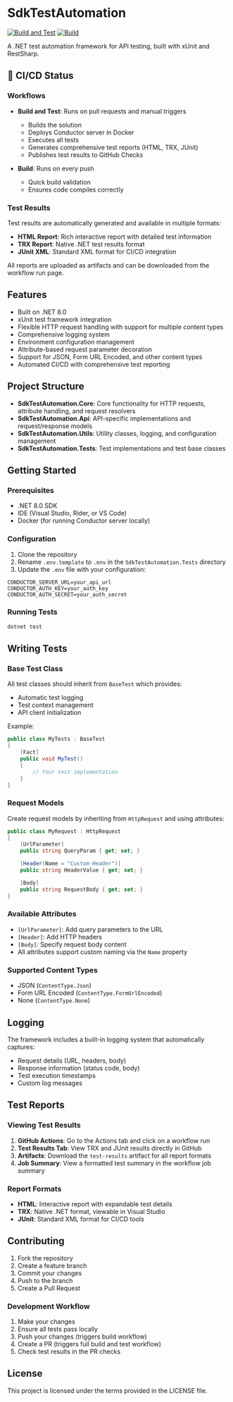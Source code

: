 # SdkTestAutomation

[![Build and Test](https://github.com/evgeniykisel/SdkTestAutomation/actions/workflows/build-and-test.yml/badge.svg)](https://github.com/evgeniykisel/SdkTestAutomation/actions/workflows/build-and-test.yml)
[![Build](https://github.com/evgeniykisel/SdkTestAutomation/actions/workflows/build.yml/badge.svg)](https://github.com/evgeniykisel/SdkTestAutomation/actions/workflows/build.yml)

A .NET test automation framework for API testing, built with xUnit and RestSharp.

## 🚀 CI/CD Status

### Workflows
- **Build and Test**: Runs on pull requests and manual triggers
  - Builds the solution
  - Deploys Conductor server in Docker
  - Executes all tests
  - Generates comprehensive test reports (HTML, TRX, JUnit)
  - Publishes test results to GitHub Checks

- **Build**: Runs on every push
  - Quick build validation
  - Ensures code compiles correctly

### Test Results
Test results are automatically generated and available in multiple formats:
- **HTML Report**: Rich interactive report with detailed test information
- **TRX Report**: Native .NET test results format
- **JUnit XML**: Standard XML format for CI/CD integration

All reports are uploaded as artifacts and can be downloaded from the workflow run page.

## Features

- Built on .NET 8.0
- xUnit test framework integration
- Flexible HTTP request handling with support for multiple content types
- Comprehensive logging system
- Environment configuration management
- Attribute-based request parameter decoration
- Support for JSON, Form URL Encoded, and other content types
- Automated CI/CD with comprehensive test reporting

## Project Structure

- **SdkTestAutomation.Core**: Core functionality for HTTP requests, attribute handling, and request resolvers
- **SdkTestAutomation.Api**: API-specific implementations and request/response models
- **SdkTestAutomation.Utils**: Utility classes, logging, and configuration management
- **SdkTestAutomation.Tests**: Test implementations and test base classes

## Getting Started

### Prerequisites

- .NET 8.0 SDK
- IDE (Visual Studio, Rider, or VS Code)
- Docker (for running Conductor server locally)

### Configuration

1. Clone the repository
2. Rename `.env.template` to `.env` in the `SdkTestAutomation.Tests` directory
3. Update the `.env` file with your configuration:

```env
CONDUCTOR_SERVER_URL=your_api_url
CONDUCTOR_AUTH_KEY=your_auth_key
CONDUCTOR_AUTH_SECRET=your_auth_secret
```

### Running Tests

```bash
dotnet test
```

## Writing Tests

### Base Test Class

All test classes should inherit from `BaseTest` which provides:
- Automatic test logging
- Test context management
- API client initialization

Example:
```csharp
public class MyTests : BaseTest
{
    [Fact]
    public void MyTest()
    {
        // Your test implementation
    }
}
```

### Request Models

Create request models by inheriting from `HttpRequest` and using attributes:

```csharp
public class MyRequest : HttpRequest
{
    [UrlParameter]
    public string QueryParam { get; set; }

    [Header(Name = "Custom-Header")]
    public string HeaderValue { get; set; }

    [Body]
    public string RequestBody { get; set; }
}
```

### Available Attributes

- `[UrlParameter]`: Add query parameters to the URL
- `[Header]`: Add HTTP headers
- `[Body]`: Specify request body content
- All attributes support custom naming via the `Name` property

### Supported Content Types

- JSON (`ContentType.Json`)
- Form URL Encoded (`ContentType.FormUrlEncoded`)
- None (`ContentType.None`)

## Logging

The framework includes a built-in logging system that automatically captures:
- Request details (URL, headers, body)
- Response information (status code, body)
- Test execution timestamps
- Custom log messages

## Test Reports

### Viewing Test Results

1. **GitHub Actions**: Go to the Actions tab and click on a workflow run
2. **Test Results Tab**: View TRX and JUnit results directly in GitHub
3. **Artifacts**: Download the `test-results` artifact for all report formats
4. **Job Summary**: View a formatted test summary in the workflow job summary

### Report Formats

- **HTML**: Interactive report with expandable test details
- **TRX**: Native .NET format, viewable in Visual Studio
- **JUnit**: Standard XML format for CI/CD tools

## Contributing

1. Fork the repository
2. Create a feature branch
3. Commit your changes
4. Push to the branch
5. Create a Pull Request

### Development Workflow

1. Make your changes
2. Ensure all tests pass locally
3. Push your changes (triggers build workflow)
4. Create a PR (triggers full build and test workflow)
5. Check test results in the PR checks

## License

This project is licensed under the terms provided in the LICENSE file.